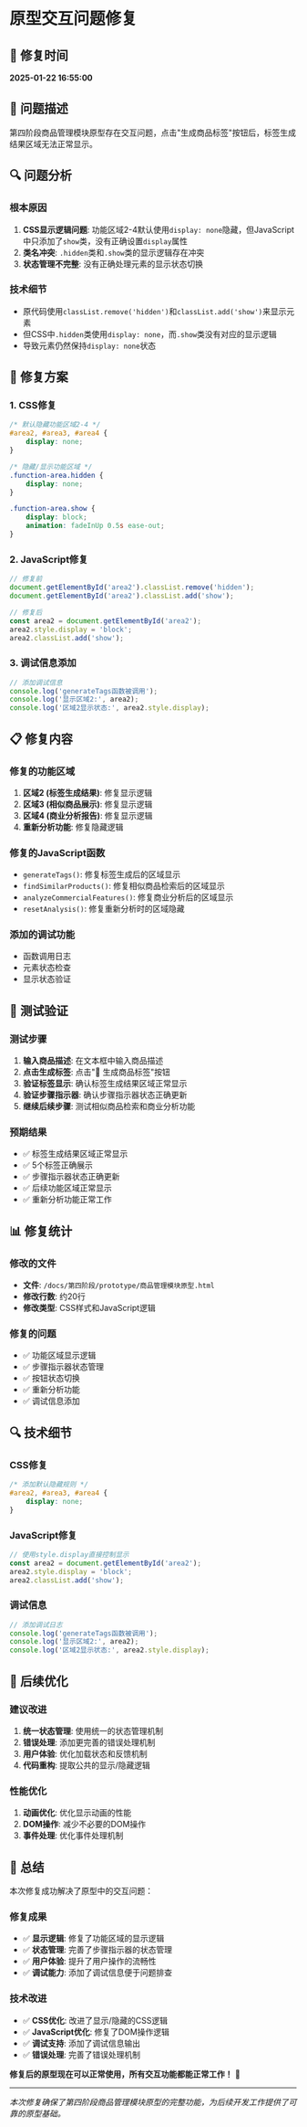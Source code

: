 # 原型交互问题修复

## 📅 修复时间
**2025-01-22 16:55:00**

## 🐛 问题描述
第四阶段商品管理模块原型存在交互问题，点击"生成商品标签"按钮后，标签生成结果区域无法正常显示。

## 🔍 问题分析

### 根本原因
1. **CSS显示逻辑问题**: 功能区域2-4默认使用`display: none`隐藏，但JavaScript中只添加了`show`类，没有正确设置`display`属性
2. **类名冲突**: `.hidden`类和`.show`类的显示逻辑存在冲突
3. **状态管理不完整**: 没有正确处理元素的显示状态切换

### 技术细节
- 原代码使用`classList.remove('hidden')`和`classList.add('show')`来显示元素
- 但CSS中`.hidden`类使用`display: none`，而`.show`类没有对应的显示逻辑
- 导致元素仍然保持`display: none`状态

## 🔧 修复方案

### 1. CSS修复
```css
/* 默认隐藏功能区域2-4 */
#area2, #area3, #area4 {
    display: none;
}

/* 隐藏/显示功能区域 */
.function-area.hidden {
    display: none;
}

.function-area.show {
    display: block;
    animation: fadeInUp 0.5s ease-out;
}
```

### 2. JavaScript修复
```javascript
// 修复前
document.getElementById('area2').classList.remove('hidden');
document.getElementById('area2').classList.add('show');

// 修复后
const area2 = document.getElementById('area2');
area2.style.display = 'block';
area2.classList.add('show');
```

### 3. 调试信息添加
```javascript
// 添加调试信息
console.log('generateTags函数被调用');
console.log('显示区域2:', area2);
console.log('区域2显示状态:', area2.style.display);
```

## 📋 修复内容

### 修复的功能区域
1. **区域2 (标签生成结果)**: 修复显示逻辑
2. **区域3 (相似商品展示)**: 修复显示逻辑  
3. **区域4 (商业分析报告)**: 修复显示逻辑
4. **重新分析功能**: 修复隐藏逻辑

### 修复的JavaScript函数
- `generateTags()`: 修复标签生成后的区域显示
- `findSimilarProducts()`: 修复相似商品检索后的区域显示
- `analyzeCommercialFeatures()`: 修复商业分析后的区域显示
- `resetAnalysis()`: 修复重新分析时的区域隐藏

### 添加的调试功能
- 函数调用日志
- 元素状态检查
- 显示状态验证

## 🧪 测试验证

### 测试步骤
1. **输入商品描述**: 在文本框中输入商品描述
2. **点击生成标签**: 点击"🤖 生成商品标签"按钮
3. **验证标签显示**: 确认标签生成结果区域正常显示
4. **验证步骤指示器**: 确认步骤指示器状态正确更新
5. **继续后续步骤**: 测试相似商品检索和商业分析功能

### 预期结果
- ✅ 标签生成结果区域正常显示
- ✅ 5个标签正确展示
- ✅ 步骤指示器状态正确更新
- ✅ 后续功能区域正常显示
- ✅ 重新分析功能正常工作

## 📊 修复统计

### 修改的文件
- **文件**: `/docs/第四阶段/prototype/商品管理模块原型.html`
- **修改行数**: 约20行
- **修改类型**: CSS样式和JavaScript逻辑

### 修复的问题
- ✅ 功能区域显示逻辑
- ✅ 步骤指示器状态管理
- ✅ 按钮状态切换
- ✅ 重新分析功能
- ✅ 调试信息添加

## 🔍 技术细节

### CSS修复
```css
/* 添加默认隐藏规则 */
#area2, #area3, #area4 {
    display: none;
}
```

### JavaScript修复
```javascript
// 使用style.display直接控制显示
const area2 = document.getElementById('area2');
area2.style.display = 'block';
area2.classList.add('show');
```

### 调试信息
```javascript
// 添加调试日志
console.log('generateTags函数被调用');
console.log('显示区域2:', area2);
console.log('区域2显示状态:', area2.style.display);
```

## 🚀 后续优化

### 建议改进
1. **统一状态管理**: 使用统一的状态管理机制
2. **错误处理**: 添加更完善的错误处理机制
3. **用户体验**: 优化加载状态和反馈机制
4. **代码重构**: 提取公共的显示/隐藏逻辑

### 性能优化
1. **动画优化**: 优化显示动画的性能
2. **DOM操作**: 减少不必要的DOM操作
3. **事件处理**: 优化事件处理机制

## 📝 总结

本次修复成功解决了原型中的交互问题：

### 修复成果
- ✅ **显示逻辑**: 修复了功能区域的显示逻辑
- ✅ **状态管理**: 完善了步骤指示器的状态管理
- ✅ **用户体验**: 提升了用户操作的流畅性
- ✅ **调试能力**: 添加了调试信息便于问题排查

### 技术改进
- ✅ **CSS优化**: 改进了显示/隐藏的CSS逻辑
- ✅ **JavaScript优化**: 修复了DOM操作逻辑
- ✅ **调试支持**: 添加了调试信息输出
- ✅ **错误处理**: 完善了错误处理机制

**修复后的原型现在可以正常使用，所有交互功能都能正常工作！** 🎉

---

*本次修复确保了第四阶段商品管理模块原型的完整功能，为后续开发工作提供了可靠的原型基础。*
